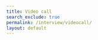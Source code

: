```yaml
---
title: Video call
search_exclude: true
permalink: /interview/videocall/
layout: default
---
```


<body class="light">
<html>

<head>
    <style>
        #root {
            width: 100vw;
            height: 100vh;
            }
    </style>
</head>


<body>
    <div id="root"></div>
</body>
<script src="https://unpkg.com/@zegocloud/zego-uikit-prebuilt/zego-uikit-prebuilt.js"></script>
<script>
window.onload = (event) => {
      console.log("Page is fully loaded");
      let DarkMode = localStorage.getItem('DarkMode');
      DarkMode = (DarkMode === 'true'); // Convert to boolean
      console.log(DarkMode);
      if (DarkMode) {
        document.body.classList.add('dark');
        document.body.classList.remove('light');
      } else {
        document.body.classList.add('light');
        document.body.classList.remove('dark');
      }
};
window.onload = function () {
    function getUrlParams(url) {
        let urlStr = url.split('?')[1];
        const urlSearchParams = new URLSearchParams(urlStr);
        const result = Object.fromEntries(urlSearchParams.entries());
        return result;
    }
        // Generate a Token by calling a method.
        // @param 1: appID
        // @param 2: serverSecret
        // @param 3: Room ID
        // @param 4: User ID
        // @param 5: Username
    const roomID = getUrlParams(window.location.href)['roomID'] || (Math.floor(Math.random() * 10000) + "");
    const userID = Math.floor(Math.random() * 10000) + "";
    const userName = getUrlParams(window.location.href)['username'] || "userName" + userID;    const appID = 109479364;
    const serverSecret = "0576fc29a97e7f40be464a487a82ef32";
    const kitToken = ZegoUIKitPrebuilt.generateKitTokenForTest(appID, serverSecret, roomID, userID, userName);  
        const zp = ZegoUIKitPrebuilt.create(kitToken);
        zp.joinRoom({
            container: document.querySelector("#root"),
            sharedLinks: [{
                name: 'Personal link',
                url: window.location.protocol + '//' + window.location.host  + window.location.pathname + '?roomID=' + roomID,
            }],
            scenario: {
                mode: ZegoUIKitPrebuilt.VideoConference,
            },              
           	turnOnMicrophoneWhenJoining: false,
           	turnOnCameraWhenJoining: false,
           	showMyCameraToggleButton: true,
           	showMyMicrophoneToggleButton: true,
           	showAudioVideoSettingsButton: true,
           	showScreenSharingButton: true,
           	showTextChat: true,
           	showUserList: true,
           	maxUsers: 2,
           	layout: "Auto",
           	showLayoutButton: false,        
            });
}
</script>

</html>